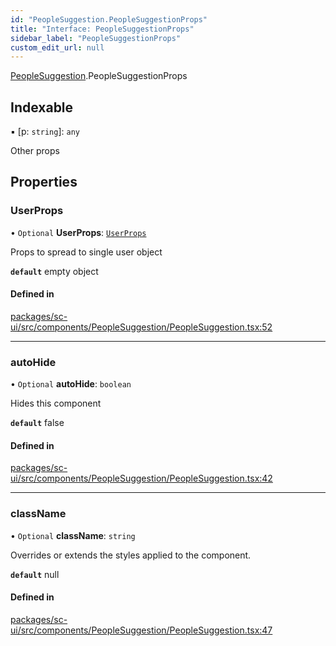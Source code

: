 ```yaml
---
id: "PeopleSuggestion.PeopleSuggestionProps"
title: "Interface: PeopleSuggestionProps"
sidebar_label: "PeopleSuggestionProps"
custom_edit_url: null
---
```


[PeopleSuggestion](../modules/PeopleSuggestion).PeopleSuggestionProps

## Indexable

▪ [p: `string`]: `any`

Other props

## Properties

### UserProps

• `Optional` **UserProps**: [`UserProps`](User.UserProps)

Props to spread to single user object

**`default`** empty object

#### Defined in

[packages/sc-ui/src/components/PeopleSuggestion/PeopleSuggestion.tsx:52](https://github.com/selfcommunity/community-ui/blob/7897031/packages/sc-ui/src/components/PeopleSuggestion/PeopleSuggestion.tsx#L52)

___

### autoHide

• `Optional` **autoHide**: `boolean`

Hides this component

**`default`** false

#### Defined in

[packages/sc-ui/src/components/PeopleSuggestion/PeopleSuggestion.tsx:42](https://github.com/selfcommunity/community-ui/blob/7897031/packages/sc-ui/src/components/PeopleSuggestion/PeopleSuggestion.tsx#L42)

___

### className

• `Optional` **className**: `string`

Overrides or extends the styles applied to the component.

**`default`** null

#### Defined in

[packages/sc-ui/src/components/PeopleSuggestion/PeopleSuggestion.tsx:47](https://github.com/selfcommunity/community-ui/blob/7897031/packages/sc-ui/src/components/PeopleSuggestion/PeopleSuggestion.tsx#L47)
